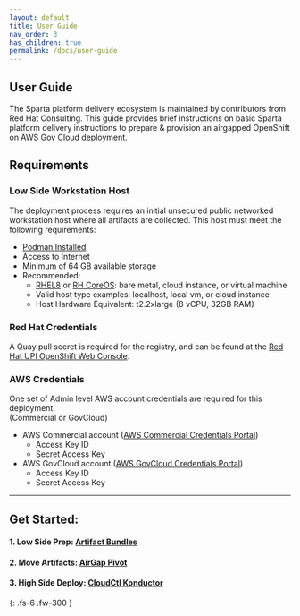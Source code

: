 ```yaml
---
layout: default
title: User Guide
nav_order: 3
has_children: true
permalink: /docs/user-guide
---
```


## User Guide
The Sparta platform delivery ecosystem is maintained by contributors from Red Hat Consulting.
This guide provides brief instructions on basic Sparta platform delivery instructions to prepare & provision an airgapped OpenShift on AWS Gov Cloud deployment.

## Requirements

### Low Side Workstation Host
The deployment process requires an initial unsecured public networked workstation host where all artifacts are collected. This host must meet the following requirements:

  - [Podman Installed]
  - Access to Internet
  - Minimum of 64 GB available storage
  - Recommended:
    - [RHEL8] or [RH CoreOS]: bare metal, cloud instance, or virtual machine
    - Valid host type examples: localhost, local vm, or cloud instance
    - Host Hardware Equivalent: t2.2xlarge {8 vCPU, 32GB RAM}

### Red Hat Credentials
A Quay pull secret is required for the registry, and can be found at the [Red Hat UPI OpenShift Web Console].

### AWS Credentials
One set of Admin level AWS account credentials are required for this deployment.    
  (Commercial or GovCloud)
    
  - AWS Commercial account ([AWS Commercial Credentials Portal])
    - Access Key ID
    - Secret Access Key
  - AWS GovCloud account ([AWS GovCloud Credentials Portal])
    - Access Key ID
    - Secret Access Key

----------------------------------------------------------------
## Get Started:
####  1. Low Side Prep: [Artifact Bundles](https://codectl.io/docs/user-guide/bundle)
####  2. Move Artifacts: [AirGap Pivot](https://codectl.io/docs/user-guide/airgap)
####  3. High Side Deploy: [CloudCtl Konductor](https://codectl.io/docs/user-guide/deploy)

[Podman Installed]:https://podman.io/getting-started/installation.html
[Red Hat UPI OpenShift Web Console]:https://cloud.redhat.com/openshift/install/metal/user-provisioned
[AWS GovCloud Credentials Portal]:https://console.amazonaws-us-gov.com/iam/home#/security_credentials
[AWS Commercial Credentials Portal]:https://console.aws.amazon.com/iam/home#/security_credentials
[RHEL8]:https://access.redhat.com/downloads/content/479/ver=/rhel---8/8.2/x86_64/product-software
[RH CoreOS]:https://mirror.openshift.com/pub/openshift-v4/x86_64/dependencies/rhcos/latest/latest/
{: .fs-6 .fw-300 }

